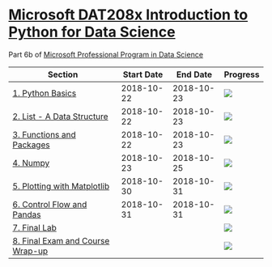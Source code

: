 # [Microsoft DAT208x Introduction to Python for Data Science](https://courses.edx.org/courses/course-v1:Microsoft+DAT208x+3T2018/course/#block-v1:Microsoft+DAT208x+3T2018+type@chapter+block@0f10a306d95945e886626db797e4b2f5)

Part 6b of [Microsoft Professional Program in Data Science](https://github.com/dylan-wu/Microsoft-Professional-Program-in-Data-Science)

| Section | Start Date | End Date | Progress |
|---------|------------|----------|----------|
| [1. Python Basics](1-python-basics.md) | 2018-10-22 | 2018-10-23 | ![](http://progressed.io/bar/100) |
| [2. List - A Data Structure](2-list-a-data-structure.md) | 2018-10-22 | 2018-10-23 | ![](http://progressed.io/bar/100) |
| [3. Functions and Packages](3-functions-and-packages.md) | 2018-10-22 | 2018-10-23 | ![](http://progressed.io/bar/100) |
| [4. Numpy](4-numpy) | 2018-10-23 | 2018-10-25 | ![](http://progressed.io/bar/100) |
| [5. Plotting with Matplotlib](5-plotting-with-matplotlib.md) | 2018-10-30 | 2018-10-31 | ![](http://progressed.io/bar/100) |
| [6. Control Flow and Pandas](6-control-flow-and-pandas.md) | 2018-10-31 | 2018-10-31 | ![](http://progressed.io/bar/100) |
| [7. Final Lab](7-final-lab.md) |  |  | ![](http://progressed.io/bar/0) |
| [8. Final Exam and Course Wrap-up](8-final-exam-and-course-wrap-up.md) |  |  | ![](http://progressed.io/bar/0) |
